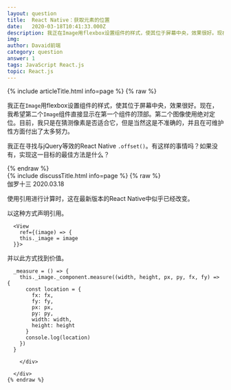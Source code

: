 ```yaml
---
layout: question
title:  React Native：获取元素的位置
date:   2020-03-18T10:41:33.000Z
description: 我正在Image用flexbox设置组件的样式，使其位于屏幕中央，效果很好。现在，我希望第二个Image组件直接显示在第一个组件的顶部。第二个图像使用绝对...
img: 
author: Davaid前端
category: question
answer: 1
tags: JavaScript React.js
topic: React.js
---
```

<div class="article-root">
  <div class="article">
    {% include articleTitle.html info=page %}
    {% raw %}
    <div class="article-content"><p><font style="vertical-align: inherit;"><font style="vertical-align: inherit;">我正在</font></font><code>Image</code><font style="vertical-align: inherit;"><font style="vertical-align: inherit;">用flexbox设置组件的样式，使其位于屏幕中央，效果很好。</font><font style="vertical-align: inherit;">现在，我希望第二个</font></font><code>Image</code><font style="vertical-align: inherit;"><font style="vertical-align: inherit;">组件直接显示在第一个组件的顶部。</font><font style="vertical-align: inherit;">第二个图像使用绝对定位。</font><font style="vertical-align: inherit;">目前，我只是在猜测像素是否适合它，但是当然这是不准确的，并且在可维护性方面付出了太多努力。</font></font></p>

<p><font style="vertical-align: inherit;"><font style="vertical-align: inherit;">我正在寻找与jQuery等效的React Native </font></font><code>.offset()</code><font style="vertical-align: inherit;"><font style="vertical-align: inherit;">。</font><font style="vertical-align: inherit;">有这样的事情吗？如果没有，实现这一目标的最佳方法是什么？</font></font></p></div>
    {% endraw %}
  </div>

  <div class="discuss-wrapper">
    {% include discussTitle.html info=page %}
    {% raw %}
    <div class="discuss-item">
        <div class="discuss-parent">
          <div class="discuss-meta">
            <span class="discuss-user">伽罗十三</span>
            <span class="discuss-time">2020.03.18</span>
          </div>
          <div class="discuss-comment"><p><font style="vertical-align: inherit;"><font style="vertical-align: inherit;">使用引用进行计算时，这在最新版本的React Native中似乎已经改变。</font></font></p>

<p><font style="vertical-align: inherit;"><font style="vertical-align: inherit;">以这种方式声明引用。</font></font></p>

<pre><code>  &lt;View<font></font>
    ref={(image) =&gt; {<font></font>
    this._image = image<font></font>
  }}&gt;<font></font>
</code></pre>

<p><font style="vertical-align: inherit;"><font style="vertical-align: inherit;">并以此方式找到价值。</font></font></p>

<pre><code>  _measure = () =&gt; {<font></font>
    this._image._component.measure((width, height, px, py, fx, fy) =&gt; {<font></font>
      const location = {<font></font>
        fx: fx,<font></font>
        fy: fy,<font></font>
        px: px,<font></font>
        py: py,<font></font>
        width: width,<font></font>
        height: height<font></font>
      }<font></font>
      console.log(location)<font></font>
    })<font></font>
  }<font></font>
</code></pre></div>
        </div>
        
      </div>
    {% endraw %}
  </div>
<div>
